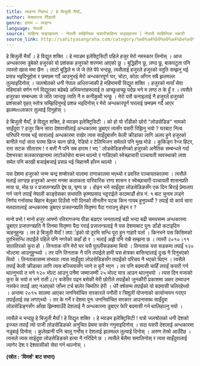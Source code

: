 ```yaml
---
title: व्यङ्ग्य निबन्ध / हे विजुली मैयाँ…
author: केशवराज पिँडाली
genre: हास्य – व्यङ्ग्य
language: नेपाली
source: साहित्य सङ्ग्रहालय - नेपाली साहित्यिक भकारीसाहित्य सङ्ग्रहालय | नेपाली साहित्यिक भकारी
source_link: http://sahityasangraha.com/category/%e0%a4%b9%e0%a4%be%e0%a4%b8%e0%a5%8d%e0%a4%af-%e0%a4%b5%e0%a5%8d%e0%a4%af%e0%a4%99%e0%a5%8d%e0%a4%97%e0%a5%8d%e0%a4%af/
---
```


हे बिजुली मैयाँ । हे विद्युत शक्ति । हे म्याडम इलेक्ट्रिसिटी पहिले हजुर मेरो नमस्कार लिनोस् । आज अन्धकारमा डुबेको हजुरको यो प्रशंसक हजुरको शरणमा आएको छु । बुद्धिहीन छु, लण्ठ छु, बाकपटुता पनि त्यस्तो खास ममा छैन । लाटो बुद्धिले म जे जे तेते पेपे भन्दछु, त्यसैलाई हजुरले हजुरको स्तुति सम्झनु भई प्रसन्न भइदिनुहो्स र छमछम गर्दै आउनुभई मेरो अन्धकारपूर्ण घर, चोटा, कोठा आँगन सबै झलमल्ल तुल्याइदिनोस् । जलश्रोतको धनी नेपाल अधिराज्यकी हे महिमामयी विद्युत शक्ति । हजुरको मायाँ सेवा महिमाको वर्णन गर्न विद्युतका बढेबढे अभियन्ताहरूलाई त आच्छुआच्छु पर्दछ भने म लण्ठ त के हुँ र । त्यसैले हजुरका सम्बन्धमा जे जति जान्दछु त्यति नै म कनीकुथी भन्छु । मेरो यसै कनाइलाई नै हजुरले हजुरको प्रशंसाको वृहत् स्तोत्र सम्झिदिनुभई प्रशन्न भइदिनोस् र मेरो अन्धकारपूर्ण घरलाई छमछम गर्दै आएर झलमmलाकार तुल्याई दिनुहोस् ।

हे बिजुली मैयाँ, हे विद्युत शक्ति, हे म्याडम इलेक्ट्रिसिटी । को हो यो राँडीको छोरो "लोडसेडिङ" नामको साइँदुवा ? हजुर किन सारा देशवासीलाई अन्धकारमा डुबाएर त्यसँग यसरी रिझिनु भयो ? घरबाट नित्य घरिघरि गायब भई सारालाई अन्धकारमा राखेर त्यस साइँदुबासँग केली क्रीडाका लागि अलप हुने हजुरको बानीले गर्दा सारा घरमा फ्रिज चल्न छोडे, रेडियो र टेलिभिजन समेतले पनि मुख मोडे । कुकिङ्ग रेन्ज हिटर, रारा सटक सीताराम ! र बत्ती नै पनि सब हाराम ! भए ' लोडसेडिङसँगको हजुरको अनैतिक सम्बन्धले गर्दा देशभरका कलकारखानामा लाटोकोसेरा बास्न थाल्यो र गाडिएको स्वेच्छाचारी पञ्चायती व्यवस्थाको लाश समेत पनि काखी बजाईबजाई प्रसन्न भई चिहानमै हाँस्न थाल्यो ।

यस देशमा हजुरको जन्म चन्द्र शम्शेरको पालामा राणाकालमा भएथ्यो र प्रवस्ति पञ्चायतकालमा । त्यसैले मलाई लाग्दछ हजुरको अन्तर मनमा कताकता पारिवारिक राणा शासन र स्वेच्छाचारी पञ्चायती शासनप्रति माया छ, मोह छ र प्रजातन्त्रप्रति द्वेष छ, घृणा छ । होइन भने साइँदुवा लोडसेडिङसँग एक दिन बिराई प्रेमालाप गर्न जाने तपाईं नेपाली काङ्ग्रेसका सभापति कृष्णप्रसाद भट्टराईले काठमाडौं क्षेत्र नं. १ बाट चुनाव लड्ने निर्णय गर्नासाथ बिहान बेलुका दिउँसो गरी दिनको तीनतीन पटक किन गायब हुनुपर्थ्यो ? तपाईं यो कार्य सारा मतदातालाई अन्धकारमा डुबाएर प्रजतन्त्रप्रति वितृष्णा पैदा गराउनु होइन र ?

मानो प्रभो ! मानो हजुर आफ्नो रतिरागजन्य पीडा बढाएर जनतालाई बढी भन्दा बढी समयसम्म अन्धकारमा डुबाएर प्रजातन्त्रप्रति नै तिनमा वितृष्णा पैदा गराई प्रजातन्त्रलाई नै यस देशमाबाट पुनः डाँडो कटाइदिन चाहनुहुन्छ । तर हे बिजुली मैयाँ ! तपार्इंको यो दूरभि सन्धि पूरा हुन गाहारै पर्ला । किनभने यस किसिमको दुरभिसन्धि तपाईंले पहिले पनि नगरेको कहाँ हो र । मलाई अझै पनि राम्रै सम्झना छ । त्यस्तै २०१०।११ सालतिरको कुरा हो । तिनताक पनि मेरो घर यसै पुतलीसडकमा थियो । तिनताक यस सडकमा तपाईं १२० भोल्टमा आउनुहुन्थ्यो । तर पनि तिनताक नै पनि तपाईले हामी यस क्षेत्रका बासिन्दालाई दुःख नै दिनुभएको थियो । तिनताकासम्म संभवतः त्यस साइँदुवा लोडसेडिङसँग तपाईंको परिचय नै भएको थिएन । त्यसैले तपाईं केली क्रीडाका लागि त्यस बज्जियासँग जाने त कुरै भएन । तर पनि बदमासी चाहिँ तपाईं कसरी गर्न थाल्नुभयो त भने १२० भोल्ट आउनु पर्नेमा जम्माजम्मी २५ भोल्ट मात्र आउन थाल्नुभयो । त्यस दिन मजाको कुरा के भयो त भने राती ८/९ बजेतिर पढ्न बसेकी मेरी छोरीले तपाईंको जुनकीरी प्रकाशमा अक्षर ठम्याउन नसकेर तपाईं आए नआएको जाँच्न टर्च बालेर चिमतिर हेरी । धेरै वर्षसम्म तपाईंको यो बदमासी चलिरहेथ्यो । अन्तमा २०१५ सालमा आएका जननिर्वाचित सरकारले पनौती र त्रिशुली योजनाको कार्यान्वयन गराएर तपाईंलाई तह लगाएथ्यो । तर के गर्ने र देशमा पुनः जननिर्वाचित सरकार आउनासाथ साइँदुवा लोडसेडिङ्गसँग आँखा झिम्क्याउँदै देशलाई नै अन्धकारमा डुबाएर फेरि बदमासी गर्न थालिहाल्नु भयो ।

त्यसैले म भन्दछु हे बिजुली मैयाँ ! हे विद्युत शक्ति । हे म्याडम इलेक्ट्रिसिटी ! यत्रो जलश्रोतको धनी देशको इज्जत तपाईं त्यो पाजी लोडसेडिङको अनुचित प्रेममा फसेर नगुमाइदिनोस् । सदा यसरी देशलाई अन्धकारमा नडुबाई दिनोस् । कुलेखानी पनि चालू गर्नोस् र देशलाई झलमल्ल तुल्याई दिनोस् । अरुण तेस्रो आउँदैछ । त्यसले त्यस साईदुवा लोडसेडिङको हत्या नै गरिदिने छ । त्यसैले बेलैमा समालिनोस् र त्यस साइँदुवालाई त्यागेर देश र देशवासीको सेवा गर्न थाल्नोस् ।

**(स्रोत : 'विमर्श' बाट सभार)**
